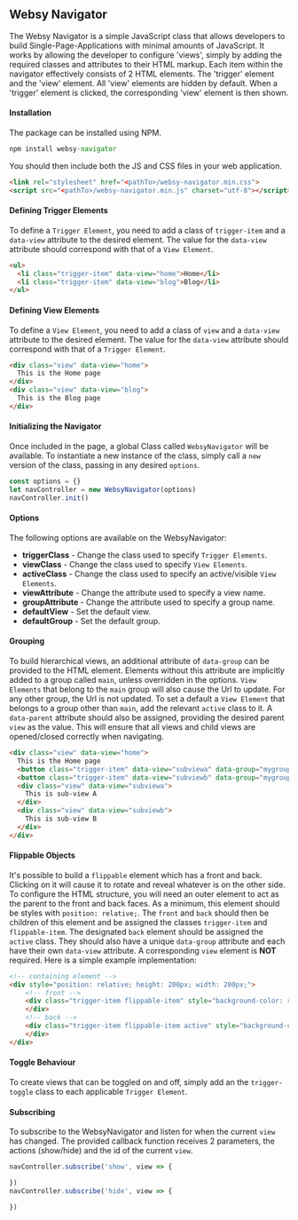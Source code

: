 ## Websy Navigator
The Websy Navigator is a simple JavaScript class that allows developers to build Single-Page-Applications with minimal amounts of JavaScript. It works by allowing the developer to configure 'views', simply by adding the required classes and attributes to their HTML markup. Each item within the navigator effectively consists of 2 HTML elements. The 'trigger' element and the 'view' element. All 'view' elements are hidden by default. When a 'trigger' element is clicked, the corresponding 'view' element is then shown.

#### Installation
The package can be installed using NPM.
``` javascript
npm install websy-navigator
```
You should then include both the JS and CSS files in your web application.
``` html
<link rel="stylesheet" href="<pathTo>/websy-navigator.min.css">
<script src="<pathTo>/websy-navigator.min.js" charset="utf-8"></script>
```

#### Defining Trigger Elements
To define a `Trigger Element`, you need to add a class of `trigger-item` and a `data-view` attribute to the desired element. The value for the `data-view` attribute should correspond with that of a `View Element`.
``` html
<ul>
  <li class="trigger-item" data-view="home">Home</li>
  <li class="trigger-item" data-view="blog">Blog</li>
</ul>
```

#### Defining View Elements
To define a `View Element`, you need to add a class of `view` and a `data-view` attribute to the desired element. The value for the `data-view` attribute should correspond with that of a `Trigger Element`.
``` html
<div class="view" data-view="home">
  This is the Home page
</div>
<div class="view" data-view="blog">
  This is the Blog page
</div>
```

#### Initializing the Navigator
Once included in the page, a global Class called `WebsyNavigator` will be available. To instantiate a new instance of the class, simply call a `new` version of the class, passing in any desired `options`.
``` javascript
const options = {}
let navController = new WebsyNavigator(options)
navController.init()
```

#### Options
The following options are available on the WebsyNavigator:
* **triggerClass** - Change the class used to specify `Trigger Elements`.
* **viewClass** - Change the class used to specify `View Elements`.
* **activeClass** - Change the class used to specify an active/visible `View Elements`.
* **viewAttribute** - Change the attribute used to specify a view name.
* **groupAttribute** - Change the attribute used to specify a group name.
* **defaultView** - Set the default view.
* **defaultGroup** - Set the default group.

#### Grouping
To build hierarchical views, an additional attribute of `data-group` can be provided to the HTML element. Elements without this attribute are implicitly added to a group called `main`, unless overridden in the options. `View Elements` that belong to the `main` group will also cause the Url to update. For any other group, the Url is not updated. To set a default a `View Element` that belongs to a group other than `main`, add the relevant `active` class to it. A `data-parent` attribute should also be assigned, providing the desired parent `view` as the value. This will ensure that all views and child views are opened/closed correctly when navigating.
``` html
<div class="view" data-view="home">
  This is the Home page
  <button class="trigger-item" data-view="subviewa" data-group="mygroup" data-parent="home">Sub-view A</button>
  <button class="trigger-item" data-view="subviewb" data-group="mygroup" data-parent="home">Sub-view B</button>
  <div class="view" data-view="subviewa">
    This is sub-view A
  </div>
  <div class="view" data-view="subviewb">
    This is sub-view B
  </div>
</div>
```

#### Flippable Objects
It's possible to build a `flippable` element which has a front and back. Clicking on it will cause it to rotate and reveal whatever is on the other side. To configure the HTML structure, you will need an outer element to act as the parent to the front and back faces. As a minimum, this element should be styles with `position: relative;`. The `front` and `back` should then be children of this element and be assigned the classes `trigger-item` and `flippable-item`. The designated `back` element should be assigned the `active` class. They should also have a unique `data-group` attribute and each have their own `data-view` attribute. A corresponding `view` element is **NOT** required. Here is a simple example implementation:
``` html
<!-- containing element -->
<div style="position: relative; height: 200px; width: 200px;">
	<!-- front -->
	<div class="trigger-item flippable-item" style="background-color: red;" data-view="front" data-group="flippable">
	</div>
	<!-- back -->
	<div class="trigger-item flippable-item active" style="background-color: blue;" data-view="back" data-group="flippable">
	</div>
</div>
```

#### Toggle Behaviour
To create views that can be toggled on and off, simply add an the `trigger-toggle` class to each applicable `Trigger Element`.

#### Subscribing
To subscribe to the WebsyNavigator and listen for when the current `view` has changed. The provided callback function receives 2 parameters, the actions (show/hide) and the id of the current `view`.
``` javascript
navController.subscribe('show', view => {

})
navController.subscribe('hide', view => {

})
```
